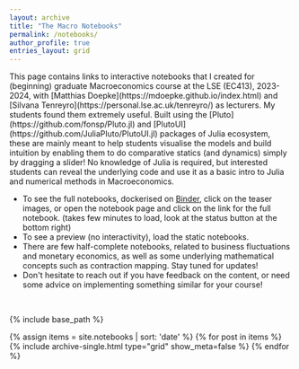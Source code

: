```yaml
---
layout: archive
title: "The Macro Notebooks"
permalink: /notebooks/
author_profile: true
entries_layout: grid
---
```

<div class="nb-intro" markdown="1">
This page contains links to interactive notebooks that I created for (beginning) graduate Macroeconomics course at the LSE (EC413), 2023-2024, with [Matthias Doepke](https://mdoepke.github.io/index.html) and [Silvana Tenreyro](https://personal.lse.ac.uk/tenreyro/) as lecturers. My students found them extremely useful. Built using the [Pluto](https://github.com/fonsp/Pluto.jl) and [PlutoUI](https://github.com/JuliaPluto/PlutoUI.jl) packages of Julia ecosystem, these are mainly meant to help students visualise the models and build intuition by enabling them to do comparative statics (and dynamics) simply by dragging a slider! No knowledge of Julia is required, but interested students can reveal the underlying code and use it as a basic intro to Julia and numerical methods in Macroeconomics.

- To see the full notebooks, dockerised on [Binder](https://mybinder.org/), click on the teaser images, or open the notebook page and click on the link for the full notebook. (takes few minutes to load, look at the status button at the bottom right)
- To see a preview (no interactivity), load the static notebooks.
- There are few half-complete notebooks, related to business fluctuations and monetary economics, as well as some underlying mathematical concepts such as contraction mapping. Stay tuned for updates!
- Don't hesitate to reach out if you have feedback on the content, or need some advice on implementing something similar for your course!
</div>
<br>

{% include base_path %}


<div id="notebooks-grid">
    {% assign items = site.notebooks | sort: 'date' %}
    {% for post in items %}
    {% include archive-single.html type="grid" show_meta=false %}
    {% endfor %}
</div>
